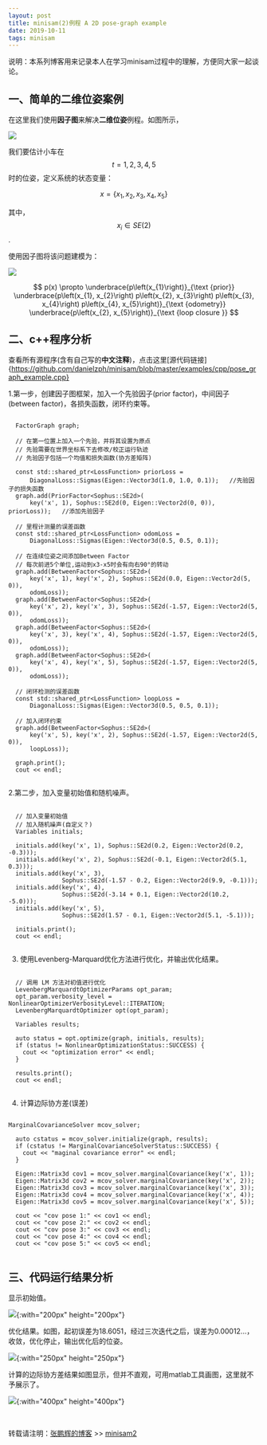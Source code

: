 ```yaml
---
layout: post
title: minisam(2)例程 A 2D pose-graph example
date: 2019-10-11
tags: minisam
---
```


说明：本系列博客用来记录本人在学习minisam过程中的理解，方便同大家一起谈论。

## 一、简单的二维位姿案例

在这里我们使用**因子图**来解决**二维位姿**例程。如图所示，

![](/images/posts/minisam/1.png)

我们要估计小车在$$t=1,2,3,4,5 $$时的位姿，定义系统的状态变量：

$$
x=\left\{x_{1}, x_{2}, x_{3}, x_{4}, x_{5}\right\}
$$

其中，$$x_{i} \in SE(2)$$. 

使用因子图将该问题建模为：

![](/images/posts/minisam/2.png)

$$
p(x) \propto \underbrace{p\left(x_{1}\right)}_{\text {prior}} \underbrace{p\left(x_{1}, x_{2}\right) p\left(x_{2}, x_{3}\right) p\left(x_{3}, x_{4}\right) p\left(x_{4}, x_{5}\right)}_{\text {odometry}} \underbrace{p\left(x_{2}, x_{5}\right)}_{\text {loop closure }}
$$

## 二、c++程序分析

查看所有源程序(含有自己写的**中文注释**)，点击这里[源代码链接]{https://github.com/danielzph/minisam/blob/master/examples/cpp/pose_graph_example.cpp}

 1.第一步，创建因子图框架，加入一个先验因子(prior factor)，中间因子(between factor)，各损失函数，闭环约束等。


```

  FactorGraph graph;

  // 在第一位置上加入一个先验，并将其设置为原点
  // 先验需要在世界坐标系下去修改/校正运行轨迹
  // 先验因子包括一个均值和损失函数(协方差矩阵)

  const std::shared_ptr<LossFunction> priorLoss =
      DiagonalLoss::Sigmas(Eigen::Vector3d(1.0, 1.0, 0.1));   //先验因子的损失函数
  graph.add(PriorFactor<Sophus::SE2d>(
      key('x', 1), Sophus::SE2d(0, Eigen::Vector2d(0, 0)), priorLoss));   //添加先验因子

  // 里程计测量的误差函数
  const std::shared_ptr<LossFunction> odomLoss =
      DiagonalLoss::Sigmas(Eigen::Vector3d(0.5, 0.5, 0.1));

  // 在连续位姿之间添加Between Factor
  // 每次前进5个单位,运动到x3-x5时会有向右90°的转动
  graph.add(BetweenFactor<Sophus::SE2d>(
      key('x', 1), key('x', 2), Sophus::SE2d(0.0, Eigen::Vector2d(5, 0)),
      odomLoss));
  graph.add(BetweenFactor<Sophus::SE2d>(
      key('x', 2), key('x', 3), Sophus::SE2d(-1.57, Eigen::Vector2d(5, 0)),
      odomLoss));
  graph.add(BetweenFactor<Sophus::SE2d>(
      key('x', 3), key('x', 4), Sophus::SE2d(-1.57, Eigen::Vector2d(5, 0)),
      odomLoss));
  graph.add(BetweenFactor<Sophus::SE2d>(
      key('x', 4), key('x', 5), Sophus::SE2d(-1.57, Eigen::Vector2d(5, 0)),
      odomLoss));

  // 闭环检测的误差函数
  const std::shared_ptr<LossFunction> loopLoss =
      DiagonalLoss::Sigmas(Eigen::Vector3d(0.5, 0.5, 0.1));

  // 加入闭环约束
  graph.add(BetweenFactor<Sophus::SE2d>(
      key('x', 5), key('x', 2), Sophus::SE2d(-1.57, Eigen::Vector2d(5, 0)),
      loopLoss));

  graph.print();
  cout << endl;


```

 2.第二步，加入变量初始值和随机噪声。

```

  // 加入变量初始值
  // 加入随机噪声(自定义？) 
  Variables initials;

  initials.add(key('x', 1), Sophus::SE2d(0.2, Eigen::Vector2d(0.2, -0.3)));
  initials.add(key('x', 2), Sophus::SE2d(-0.1, Eigen::Vector2d(5.1, 0.3)));
  initials.add(key('x', 3),
               Sophus::SE2d(-1.57 - 0.2, Eigen::Vector2d(9.9, -0.1)));
  initials.add(key('x', 4),
               Sophus::SE2d(-3.14 + 0.1, Eigen::Vector2d(10.2, -5.0)));
  initials.add(key('x', 5),
               Sophus::SE2d(1.57 - 0.1, Eigen::Vector2d(5.1, -5.1)));

  initials.print();
  cout << endl;


```

3. 使用Levenberg-Marquard优化方法进行优化，并输出优化结果。

```

  // 调用 LM 方法对初值进行优化
  LevenbergMarquardtOptimizerParams opt_param;
  opt_param.verbosity_level = NonlinearOptimizerVerbosityLevel::ITERATION;
  LevenbergMarquardtOptimizer opt(opt_param);

  Variables results;

  auto status = opt.optimize(graph, initials, results);
  if (status != NonlinearOptimizationStatus::SUCCESS) {
    cout << "optimization error" << endl;
  }

  results.print();
  cout << endl;


```


4. 计算边际协方差(误差)

```

MarginalCovarianceSolver mcov_solver;

  auto cstatus = mcov_solver.initialize(graph, results);
  if (cstatus != MarginalCovarianceSolverStatus::SUCCESS) {
    cout << "maginal covariance error" << endl;
  }

  Eigen::Matrix3d cov1 = mcov_solver.marginalCovariance(key('x', 1));
  Eigen::Matrix3d cov2 = mcov_solver.marginalCovariance(key('x', 2));
  Eigen::Matrix3d cov3 = mcov_solver.marginalCovariance(key('x', 3));
  Eigen::Matrix3d cov4 = mcov_solver.marginalCovariance(key('x', 4));
  Eigen::Matrix3d cov5 = mcov_solver.marginalCovariance(key('x', 5));

  cout << "cov pose 1:" << cov1 << endl;
  cout << "cov pose 2:" << cov2 << endl;
  cout << "cov pose 3:" << cov3 << endl;
  cout << "cov pose 4:" << cov4 << endl;
  cout << "cov pose 5:" << cov5 << endl;


```

## 三、代码运行结果分析

显示初始值。

![](/images/posts/minisam/3.png){:with="200px" height="200px"}


优化结果。如图，起初误差为18.6051，经过三次迭代之后，误差为0.00012...，收敛，优化停止，输出优化后的位姿。

![](/images/posts/minisam/4.png){:with="250px" height="250px"}

计算的边际协方差结果如图显示，但并不直观，可用matlab工具画图，这里就不予展示了。

![](/images/posts/minisam/5.png){:with="400px" height="400px"}





<br>

转载请注明：[张鹏辉的博客](http://danielzph.github.io) >> [minisam2](https://danielzph.github.io/2019/10/minisam2/)




